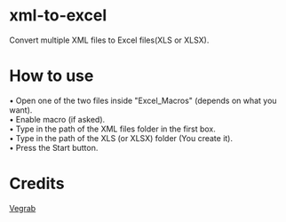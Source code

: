 # xml-to-excel
Convert multiple XML files to Excel files(XLS or XLSX).


# How to use
• Open one of the two files inside "Excel_Macros" (depends on what you want).  
• Enable macro (if asked).  
• Type in the path of the XML files folder in the first box.  
• Type in the path of the XLS (or XLSX) folder (You create it).  
• Press the Start button.  


# Credits
[Vegrab](https://stackoverflow.com/users/6492590/vergab)
